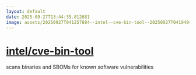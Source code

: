 ```yaml
---
layout: default
date: 2025-09-27T13:44:35.812681
image: assets/20250927T041257884--intel--cve-bin-tool--20250927T041949419--cropped.png
---
```


# [intel/cve-bin-tool](https://github.com/intel/cve-bin-tool)

scans binaries and SBOMs for known software vulnerabilities
